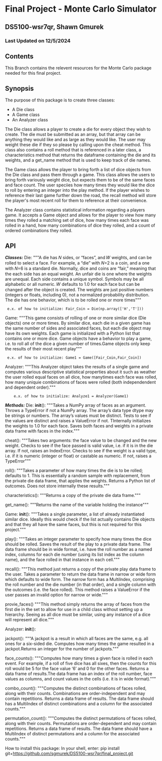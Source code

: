 # Final Project - Monte Carlo Simulator

##  DS5100-wsr7qr,  Shawn Gmurek 
### Last Updated on 12/5/2024

## Contents
This Branch contains the relevent resources for the Monte Carlo package needed for this final project. 

## Synopsis
The purpose of this package is to create three classes:
- A Die class
- A Game class
- An Analyzer class

The Die class allows a player to create a die for every object they wish to create. The die must be submitted as an array, but that array can be anything they would like and as large as they would like. The user may weight these die if they so please by calling upon the cheat method. 
This class also contains a roll method that is referenced in a later class, a characteristics method that returns the dataframe containing the die and its weights, and a get_name method that is used to keep track of die names.

The Game class allows the player to bring forth a list of dice objects from the Die class and pass them through a game. This class allows the users to bring forth variously weight dice, but expects them to be of the same faces and face count. The user speciies how many times they would like the dice to roll by entering an integer into the play method. If the player wishes to reference their last game further down the road, the recall method will store the player's most recent roll for them to reference at their convenience.

The Analyzer class contains statistical information regarding a players game. It accepts a Game object and allows for the player to view how many times they rolled a matching set of dice, how many times each face was rolled in a hand, how many combinations of dice they rolled, and a count of ordered combinations they rolled.

## API
***Classes:***
  Die: 
  """A die has  𝑁 sides, or “faces”, and  𝑊 weights, and can be rolled to select a face. For example, a “die” with  𝑁=2 is a coin, and a one with  𝑁=6 is a standard die. 
    Normally, dice and coins are “fair,” meaning that the each side has an equal weight. An unfair die is one where the weights are unequal. 
    Each side contains a unique symbol. Symbols may be all alphabetic or all numeric. 𝑊 defaults to  1.0 for each face but can be changed after the object is created. 
    The weights are just positive numbers (integers or floats, including  0), not a normalized probability distribution. The die has one behavior, which is to be rolled one or more times"""
    
     e.x. of how to initialize: Fair_Coin = Die(np.array(['H','T']))
  Game:
    """This  game consists of rolling of one or more similar dice (Die objects) one or more times.
    By similar dice, each die in a given game has the same number of sides and associated faces, but each die object may have its own weights. 
    Each game is initialized with a Python list that contains one or more dice. 
    Game objects have a behavior to play a game, i.e. to roll all of the dice a given number of times.Game objects only keep the results of their most recent play"""
    
     e.x. of how to initialize: Game1 = Game([Fair_Coin,Fair_Coin])

  Analyzer:
  """This Analyzer object takes the results of a single game and computes various descriptive statistical properties about it such as weather the user rolled equal faces on all dice,
    how manytimes each face was rolled, how many uniquie combinations of faces were rolled (both independendent and dependent order)."""
    
        e.x. of how to initialize: Analyze1 = Analyzer(Game1)
    
***Methods:***
  Die:
    __init__():
    """Takes a NumPy array of faces as an argument. Throws a TypeError if not a NumPy array. The array’s data type dtype may be strings or numbers. 
    The array’s values must be distinct. Tests to see if the values are distinct and raises a ValueError if not. 
    TInternally initializes the weights to  1.0 for each face. Saves both faces and weights in a private data frame with faces in the index."""

   cheat():
   """Takes two arguments: the face value to be changed and the new weight. Checks to see if the face passed is valid value, i.e. if it is in the die array. 
   If not, raises an IndexError. Checks to see if the weight is a valid type, i.e. if it is numeric (integer or float) or castable as numeric. If not, raises a TypeError"""

   roll():
   """Takes a parameter of how many times the die is to be rolled; defaults to  1. This is essentially a random sample with replacement, from the private die data frame, that applies the weights.
   Returns a Python list of outcomes. Does not store internally these results."""

   characteristics():
   """Returns a copy of the private die data frame."""

   get_name():
   """Returns the name of the variable holding the instance"""

  Game:
  __init__():
  """Takes a single parameter, a list of already instantiated similar dice. Ideally this would check if the list actually contains Die objects and that they all have the same faces, but this is not required for this project."""

  play():
  """Takes an integer parameter to specify how many times the dice should be rolled. Saves the result of the play to a private data frame. 
  The data frame should be in wide format, i.e. have the roll number as a named index, columns for each die number (using its list index as the column name), and the face rolled in that instance in each cell."""

  recall():
  """This method just returns a copy of the private play data frame to the user. Takes a parameter to return the data frame in narrow or wide form which defaults to wide form. 
  The narrow form has a MultiIndex, comprising the roll number and the die number (in that order), and a single column with the outcomes (i.e. the face rolled).
  This method raises a ValueError if the user passes an invalid option for narrow or wide."""

  provie_faces()
  """This method simply returns the array of faces from the first die in the set to allow for use in a child class without setting up a hierarchy. Seeing as all dice must be similar, using any instance of a dice will represent all dice."""

  Analyzer:
  __init__():

  jackpot():
  """A jackpot is a result in which all faces are the same, e.g. all ones for a six-sided die. Computes how many times the game resulted in a jackpot.Returns an integer for the number of jackpots."""

  face_counts():
  """Computes how many times a given face is rolled in each event. For example, if a roll of five dice has all sixes, then the counts for this roll would be 5 for the face value ‘6’ and  0 for the other faces. 
  Returns a data frame of results.The data frame has an index of the roll number, face values as columns, and count values in the cells (i.e. it is in wide format)."""

  combo_count():
  """Computes the distinct combinations of faces rolled, along with their counts. Combinations are order-independent and may contain repetitions. 
  Returns a data frame of results. The data frame should has a MultiIndex of distinct combinations and a column for the associated counts."""

  permutation_count():
  """Computes the distinct permutations of faces rolled, along with their counts.
  Permutations are order-dependent and may contain repetitions. Returns a data frame of results. The data frame should have a MultiIndex of distinct permutations and a column for the associated counts."""

How to install this package:
  In your shell, enter:
    pip install git+https://github.com/sgmurek/DS5100-wsr7qr/final_project.git
